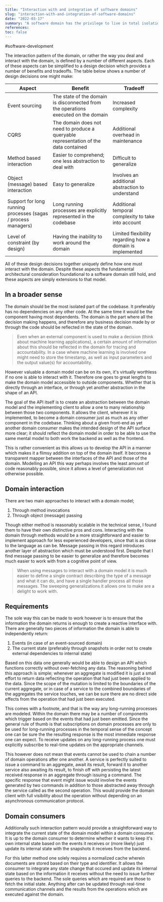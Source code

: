 ```yaml
---
title: "Interaction with and integration of software domains"
slug: "interaction-with-and-integration-of-software-domains"
date: "2022-03-17"
summary: "A software domain has the privilege to live in total isolation from any other component in the codebase, though it must be consumed by other components. By generalizing the interaction pattern to the domain one can greatly simplify these integration points."
references: 
toc: false
---
```


#software-development

The interaction pattern of the domain, or rather the way you deal and interact with the domain, is defined by a number of different aspects. Each of these aspects can be simplified to a design decision which provides a number of benefits and tradeoffs. The table below shows a number of design decisions one might make:

| Aspect                                                        | Benefit                                                                              | Tradeoff                                                  |
| ------------------------------------------------------------- | ------------------------------------------------------------------------------------ | --------------------------------------------------------- |
| Event sourcing                                                | The state of the domain is disconnected from the operations executed on the domain   | Increased complexity                                      |
| CQRS                                                          | The domain does not need to produce a queryable representation of the data contained | Additional overhead in maintenance                        |
| Method based interaction                                      | Easier to comprehend; one less abstraction to deal with                              | Difficult to generalize                                   |
| Object (message) based interaction                            | Easy to generalize                                                                   | Involves an additional abstraction to understand          |
| Support for long running processes (sagas / process managers) | Long running processes are explicitly represented in the codebase                    | Additional temporal complexity to take into account       |
| Level of constraint (by design)                               | Having the inability to work around the domain                                       | Limited flexibility regarding how a domain is implemented |

All of these design decisions together uniquely define how one must interact with the domain. Despite these aspects the fundamental architectural consideration foundational to a software domain still hold, and these aspects are simply extensions to that model.

## In a broader sense
The domain should be the most isolated part of the codebase. It preferably has no dependencies on any other code. At the same time it would be the component having most dependents. The domain is the part where all the decision making happens, and therefore any business decision made by or through the code should be reflected in the state of the domain.

> Even when an external component is used to make a decision (think about machine learning applications), a certain amount of information about this should be reflected in the domain for tracing and accountability. In a case where machine learning is involved one might need to store the timestamp, as well as input parameters and the output value(s) for accountability.

However valuable a domain model can be on its own, it's virtually worthless if no one is able to interact with it. Therefore one goes to great lengths to make the domain model accessible to outside components. Whether that is directly through an interface, or through yet another abstraction in the shape of an API.

The goal of the API itself is to create an abstraction between the domain model and the implementing client to allow a one to many relationship between those two components. It allows the client, wherever it is implemented, to become a domain consumer just as much as any other component in the codebase. Thinking about a given front-end as yet another domain consumer makes the intended design of the API surface more clear; it should reflect the domain model in order to be able to use the same mental model to both work the backend as well as the frontend.

This is rather convenient as this allows us to develop the API in a manner which makes it a flimsy addition on top of the domain itself. It becomes a transparent mapper between the interfaces of the API and those of the domain. Modelling an API this way perhaps involves the least amount of code reasonably possible, since it allows a level of generalization not otherwise possible.

## Domain interaction
There are two main approaches to interact with a domain model;

1. Through method invocations
2. Through object (message) passing

Though either method is reasonably scalable in the technical sense, I found them to have their own distinctive pros and cons. Interacting with the domain through methods would be a more straightforward and easier to implement approach for less experienced developers, since that is as close to the language as can be. Message passing in this regard introduces another layer of abstraction which must be understood first. Despite that I find message passing to be easier to generalize and therefore becomes much easier to work with from a cognitive point of view.

> When using messages to interact with a domain model it is much easier to define a single contract describing the type of a message and what it can do, and have a single handler process all those messages. The sweeping generalizations it allows one to make are a delight to work with.

## Requirements
The sole way this can be made to work however is to ensure that the information the domain returns is enough to create a reactive interface with. There are generally two pieces of information the domain is able to independently return:

1. Events (in case of an event-sourced domain)
2. The current state (preferably through snapshots in order not to create external dependencies to internal state)

Based on this data one generally would be able to design an API which functions correctly without over-fetching any data. The reasoning behind this approach is simple; whenever an aggregate is modified it is just a small effort to return data reflecting the operation that had just been applied to the data. Since the scope of the mutation is limited to the boundaries of the current aggregate, or in case of a service to the combined boundaries of the aggregates the service touches, we can be sure there are no direct side effects from the operation that had just been executed.

This comes with a footnote, and that is the way any long-running processes are modeled. Within the domain there may be a number of components which trigger based on the events that had just been emitted. Since the general rule of thumb is that subscriptions on domain processes are only to be used for long-running processes in the temporal sense of the concept one can be sure the the resulting response is the most immediate response one can expect. To receive updates on any long-running process one must explicitly subscribe to real-time updates on the appropriate channels.

This however does not mean that events cannot be used to chain a number of domain operations after one another. A service is perfectly suited to issue a command to an aggregate, await its result, forward it to another service also awaiting its result, to finish off with persisting the latest received response in an aggregate through issuing a command. The specific response that event might issue would involve the events generated by two commands in addition to those abstracted away through the service called as the second operation. This would provide the domain client with full visibility about the operation without depending on an asynchronous communication protocol. 

## Domain consumers
Additionally such interaction pattern would provide a straightforward way to integrate the current state of the domain model within a domain consumer. It is up to the domain consumer to determine whether it wants to keep it's own internal state based on the events it receives or (more likely) just update its internal state with the snapshots it receives from the backend.

For this latter method one solely requires a normalized cache wherein documents are stored based on their type and identifier. It allows the consumer to integrate any state change that occured and update its internal state based on the information it receives without the need to issue further queries to the backend. The sole queries which are required are those to fetch the initial state. Anything after can be updated through real-time communication channels and the results from the operations which are executed against the domain.
